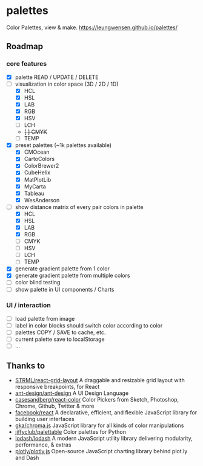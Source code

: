 # palettes

Color Palettes, view & make. https://leungwensen.github.io/palettes/

## Roadmap

### core features

- [x] palette READ / UPDATE / DELETE
- [ ] visualization in color space (3D / 2D / 1D)
  - [x] HCL
  - [x] HSL
  - [x] LAB
  - [x] RGB
  - [x] HSV
  - [ ] LCH
  - ~~[ ] CMYK~~
  - [ ] TEMP
- [x] preset palettes (~1k palettes available)
  - [x] CMOcean
  - [x] CartoColors
  - [x] ColorBrewer2
  - [x] CubeHelix
  - [x] MatPlotLib
  - [x] MyCarta
  - [x] Tableau
  - [x] WesAnderson
- [ ] show distance matrix of every pair colors in palette
  - [x] HCL
  - [x] HSL
  - [x] LAB
  - [x] RGB
  - [ ] CMYK
  - [ ] HSV
  - [ ] LCH
  - [ ] TEMP
- [x] generate gradient palette from 1 color
- [x] generate gradient palette from multiple colors
- [ ] color blind testing
- [ ] show palette in UI components / Charts

### UI / interaction

- [ ] load palette from image
- [ ] label in color blocks should switch color according to color
- [ ] palettes COPY / SAVE to cache, etc.
- [ ] current palette save to localStorage
- [ ] ...

## Thanks to

- [STRML/react-grid-layout](https://github.com/STRML/react-grid-layout) A draggable and resizable grid layout with responsive breakpoints, for React
- [ant-design/ant-design](https://github.com/ant-design/ant-design) A UI Design Language
- [casesandberg/react-color](https://github.com/casesandberg/react-color) Color Pickers from Sketch, Photoshop, Chrome, Github, Twitter & more
- [facebook/react](https://github.com/facebook/react) A declarative, efficient, and flexible JavaScript library for building user interfaces
- [gka/chroma.js](https://github.com/gka/chroma.js) JavaScript library for all kinds of color manipulations
- [jiffyclub/palettable](https://github.com/jiffyclub/palettable) Color palettes for Python
- [lodash/lodash](https://github.com/lodash/lodash) A modern JavaScript utility library delivering modularity, performance, & extras
- [plotly/plotly.js](https://github.com/plotly/plotly.js) Open-source JavaScript charting library behind plot.ly and Dash
